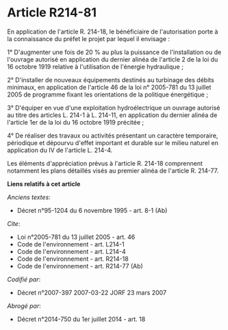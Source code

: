 # Article R214-81

En application de l'article R. 214-18, le bénéficiaire de l'autorisation porte à la connaissance du préfet le projet par
lequel il envisage : 

1° D'augmenter une fois de 20 % au plus la puissance de l'installation ou de l'ouvrage autorisé en application du dernier
alinéa de l'article 2 de la loi du 16 octobre 1919 relative à l'utilisation de l'énergie hydraulique ; 

2° D'installer de nouveaux équipements destinés au turbinage des débits minimaux, en application de l'article 46 de la loi n°
2005-781 du 13 juillet 2005 de programme fixant les orientations de la politique énergétique ; 

3° D'équiper en vue d'une exploitation hydroélectrique un ouvrage autorisé au titre des articles L. 214-1 à L. 214-11, en
application du dernier alinéa de l'article 1er de la loi du 16 octobre 1919 précitée ; 

4° De réaliser des travaux ou activités présentant un caractère temporaire, périodique et dépourvu d'effet important et
durable sur le milieu naturel en application du IV de l'article L. 214-4. 

Les éléments d'appréciation prévus à l'article R. 214-18 comprennent notamment les plans détaillés visés au premier alinéa de
l'article R. 214-77.

**Liens relatifs à cet article**

_Anciens textes_:

  - Décret n°95-1204 du 6 novembre 1995 - art. 8-1 (Ab)

_Cite_:

  - Loi n°2005-781 du 13 juillet 2005 - art. 46
  - Code de l'environnement - art. L214-1
  - Code de l'environnement - art. L214-4
  - Code de l'environnement - art. R214-18
  - Code de l'environnement - art. R214-77 (Ab)

_Codifié par_:

  - Décret n°2007-397 2007-03-22 JORF 23 mars 2007

_Abrogé par_:

  - Décret n°2014-750 du 1er juillet 2014 - art. 18
